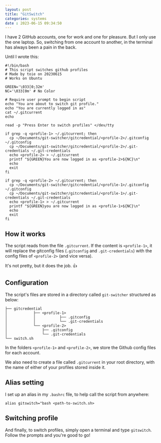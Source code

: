```yaml
---
layout: post
title: "GitSwitch" 
categories: systems
date : 2023-06-15 09:34:50
---
```


I have 2 GitHub accounts, one for work and one for pleasure. But I only use the one laptop. So, switching from one account to another, in the terminal has always been a pain in the back. 

Until I wrote this:  

```
#!/bin/bash
# This script switches github profiles
# Made by toie on 20230615
# Works on Ubuntu

GREEN='\033[0;32m' 
NC='\033[0m' # No Color

# Require user prompt to begin script
echo "You are about to switch git profile."
echo "You are currently logged in as"
cat ~/.gitcurrent
echo

read -p "Press Enter to switch profiles" </dev/tty

if grep -q <profile-1> ~/.gitcurrent; then
  cp ~/Documents/git-switcher/gitcredential/<profile-2>/.gitconfig ~/.gitconfig 
  cp ~/Documents/git-switcher/gitcredential/<profile-2>/.git-credentials ~/.git-credentials 
  echo <profile-2> > ~/.gitcurrent
  printf "${GREEN}You are now logged in as <profile-2>${NC}\n"
  echo
  exit
fi

if grep -q <profile-2> ~/.gitcurrent; then
  cp ~/Documents/git-switcher/gitcredential/<profile-1>/.gitconfig ~/.gitconfig 
  cp ~/Documents/git-switcher/gitcredential/<profile-1>/.git-credentials ~/.git-credentials 
  echo <profile-1> > ~/.gitcurrent
  printf "${GREEN}you are now logged in as <profile-1>${NC}\n"
  echo
  exit
fi
```

## How it works

The script reads from the file `.gitcurrent`. If the content is `<profile-1>`, it will replace the gitconfig files (`.gitconfig` and `.git-credentials`) with the config files of `<profile-2>` (and vice versa).

It's not pretty, but it does the job. 👍

## Configuration

The script's files are stored in a directory called `git-switcher` structured as below:

```
├── gitcredential
│            ├── <profile-1>
│            │           ├── .gitconfig
│            │           └── .git-credentials
│            └── <profile-2>
│                ├── .gitconfig
│                └── .git-credentials
└── switch.sh

```

In the folders `<profile-1>` and `<profile-2>`, we store the Github config files for each account. 

We also need to create a file called `.gitcurrent` in your root directory, with the name of either of your profiles stored inside it. 

## Alias setting

I set up an alias in my `.bashrc` file, to help call the script from anywhere: 

```
alias gitswitch="bash <path-to-switch.sh>
```

## Switching profile
And finally, to switch profiles, simply open a terminal and type `gitswitch`. Follow the prompts and you're good to go!

